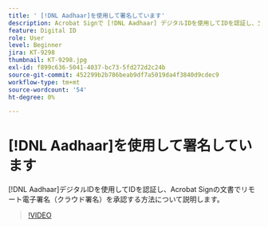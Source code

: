 ```yaml
---
title: ' [!DNL Aadhaar]を使用して署名しています'
description: Acrobat Signで [!DNL Aadhaar] デジタルIDを使用してIDを認証し、文書でリモート電子署名（クラウド署名）を承認する方法について説明します
feature: Digital ID
role: User
level: Beginner
jira: KT-9298
thumbnail: KT-9298.jpg
exl-id: f899c636-5041-4037-bc73-5fd272d2c24b
source-git-commit: 452299b2b786beab9df7a5019da4f3840d9cdec9
workflow-type: tm+mt
source-wordcount: '54'
ht-degree: 0%

---
```


# [!DNL Aadhaar]を使用して署名しています

[!DNL Aadhaar]デジタルIDを使用してIDを認証し、Acrobat Signの文書でリモート電子署名（クラウド署名）を承認する方法について説明します。

>[!VIDEO](https://video.tv.adobe.com/v/338362?quality=12&learn=on&hidetitle=true)
